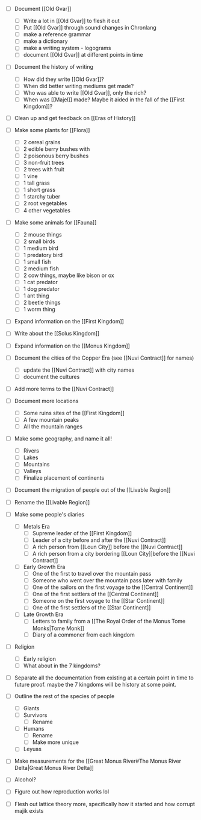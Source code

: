 

- [ ] Document [[Old Gvar]]
	- [ ] Write a lot in [[Old Gvar]] to flesh it out
	- [ ] Put [[Old Gvar]] through sound changes in Chronlang
	- [ ] make a reference grammar
	- [ ] make a dictionary
	- [ ] make a writing system - logograms
	- [ ] document [[Old Gvar]] at different points in time
- [ ] Document the history of writing
	- [ ] How did they write [[Old Gvar]]?
	- [ ] When did better writing mediums get made?
	- [ ] Who was able to write [[Old Gvar]], only the rich?
	- [ ] When was [[Majel]] made? Maybe it aided in the fall of the [[First Kingdom]]?
- [ ] Clean up and get feedback on [[Eras of History]]
- [ ] Make some plants for [[Flora]]
	- [ ] 2 cereal grains
	- [ ] 2 edible berry bushes with
	- [ ] 2 poisonous berry bushes
	- [ ] 3 non-fruit trees
	- [ ] 2 trees with fruit
	- [ ] 1 vine
	- [ ] 1 tall grass
	- [ ] 1 short grass
	- [ ] 1 starchy tuber
	- [ ] 2 root vegetables
	- [ ] 4 other vegetables
- [ ] Make some animals for [[Fauna]]
	- [ ] 2 mouse things
	- [ ] 2 small birds
	- [ ] 1 medium bird
	- [ ] 1 predatory bird
	- [ ] 1 small fish
	- [ ] 2 medium fish
	- [ ] 2 cow things, maybe like bison or ox
	- [ ] 1 cat predator
	- [ ] 1 dog predator
	- [ ] 1 ant thing
	- [ ] 2 beetle things
	- [ ] 1 worm thing
- [ ] Expand information on the [[First Kingdom]]
- [ ] Write about the [[Solus Kingdom]]
- [ ] Expand information on the [[Monus Kingdom]]
- [ ] Document the cities of the Copper Era (see [[Nuvi Contract]] for names)
	- [ ] update the [[Nuvi Contract]] with city names
	- [ ] document the cultures
- [ ] Add more terms to the [[Nuvi Contract]]
- [ ] Document more locations
	- [ ] Some ruins sites of the [[First Kingdom]]
	- [ ] A few mountain peaks
	- [ ] All the mountain ranges
- [ ] Make some geography, and name it all!
	- [ ] Rivers
	- [ ] Lakes
	- [ ] Mountains
	- [ ] Valleys
	- [ ] Finalize placement of continents
- [ ] Document the migration of people out of the [[Livable Region]]
- [ ] Rename the [[Livable Region]]
- [ ] Make some people's diaries
	- [ ] Metals Era
		- [ ] Supreme leader of the [[First Kingdom]]
		- [ ] Leader of a city before and after the [[Nuvi Contract]]
		- [ ] A rich person from [[Loun City]] before the [[Nuvi Contract]]
		- [ ] A rich person from a city bordering [[Loun City]]before the [[Nuvi Contract]]
	- [ ] Early Growth Era
		- [ ] One of the first to travel over the mountain pass
		- [ ] Someone who went over the mountain pass later with family
		- [ ] One of the sailors on the first voyage to the [[Central Continent]]
		- [ ] One of the first settlers of the [[Central Continent]]
		- [ ] Someone on the first voyage to the [[Star Continent]]
		- [ ] One of the first settlers of the [[Star Continent]]
	- [ ] Late Growth Era
		- [ ] Letters to family from a [[The Royal Order of the Monus Tome Monks|Tome Monk]]
		- [ ] Diary of a commoner from each kingdom
- [ ] Religion
	- [ ] Early religion
	- [ ] What about in the 7 kingdoms?
- [ ] Separate all the documentation from existing at a certain point in time to future proof. maybe the 7 kingdoms will be history at some point.
- [ ] Outline the rest of the species of people
	- [ ] Giants
	- [ ] Survivors
		- [ ] Rename
	- [ ] Humans
		- [ ] Rename
		- [ ] Make more unique
	- [ ] Leyuas
- [ ] Make measurements for the [[Great Monus River#The Monus River Delta|Great Monus River Delta]]
- [ ] Alcohol?
- [ ] Figure out how reproduction works lol
- [ ] Flesh out lattice theory more, specifically how it started and how corrupt majik exists


